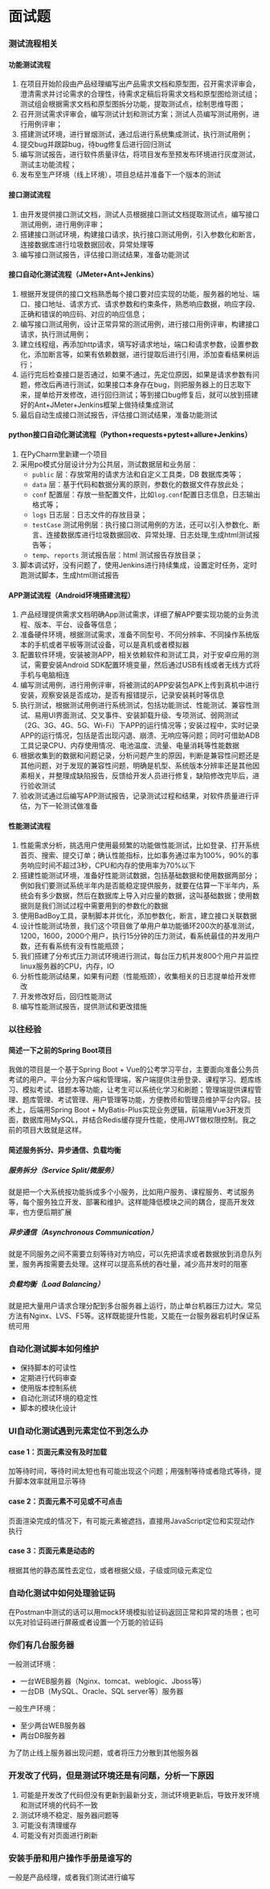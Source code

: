 # 面试题

### 测试流程相关

#### 功能测试流程

1. 在项目开始阶段由产品经理编写出产品需求文档和原型图，召开需求评审会，澄清需求并讨论需求的合理性，待需求定稿后将需求文档和原型图给测试组；测试组会根据需求文档和原型图拆分功能，提取测试点，绘制思维导图；
2. 召开测试需求评审会，编写测试计划和测试方案；测试人员编写测试用例，进行用例评审；
3. 搭建测试环境，进行冒烟测试，通过后进行系统集成测试，执行测试用例；
4. 提交bug并跟踪bug，待bug修复后进行回归测试
5. 编写测试报告，进行软件质量评估，将项目发布至预发布环境进行灰度测试，测试主功能流程；
6. 发布至生产环境（线上环境），项目总结并准备下一个版本的测试

#### 接口测试流程

1. 由开发提供接口测试文档，测试人员根据接口测试文档提取测试点，编写接口测试用例，进行用例评审；
2. 搭建接口测试环境，构建接口请求，执行接口测试用例，引入参数化和断言，连接数据库进行垃圾数据回收，异常处理等
3. 编写接口测试报告，评估接口测试结果，准备功能测试

#### 接口自动化测试流程（JMeter+Ant+Jenkins）

1. 根据开发提供的接口文档熟悉每个接口要对应实现的功能，服务器的地址、端口、接口地址、请求方式、请求参数和约束条件，熟悉响应数据，响应字段、正确和错误的响应码、对应的响应信息；
2. 编写接口测试用例，设计正常异常的测试用例，进行接口用例评审，构建接口请求，执行测试用例；
3. 建立线程组，再添加http请求，填写好请求地址，端口和请求参数，设置参数化，添加断言等，如果有依赖数据，进行提取后进行引用，添加查看结果树运行；
4. 运行完后检查接口是否通过，如果不通过，先定位原因，如果是请求参数有问题，修改后再进行测试，如果接口本身存在bug，则把服务器上的日志取下来，提单给开发修改，进行回归测试；等到接口bug修复后，就可以放到搭建好的Ant+JMeter+Jenkins框架上做持续集成测试
5. 最后自动生成接口测试报告，评估接口测试结果，准备功能测试

#### python接口自动化测试流程（Python+requests+pytest+allure+Jenkins）

1. 在PyCharm里新建一个项目
2. 采用po模式分层设计分为公共层，测试数据层和业务层：
   - `public` 层：存放常用的请求方法和自定义工具类，DB 数据库类等；
   - `data` 层：基于代码和数据分离的原则，参数化的数据文件存放此处；
   - `conf` 配置层：存放一些配置文件，比如`log.conf`配置日志信息，日志输出格式等；
   - `logs` 日志层：日志文件的存放目录；
   - `testCase` 测试用例层：执行接口测试用例的方法，还可以引入参数化、断言、连接数据库进行垃圾数据回收、异常处理、日志处理,生成html测试报告等；
   - `temp`、`reports` 测试报告层：html 测试报告存放目录；
3. 脚本调试好，没有问题了，使用Jenkins进行持续集成，设置定时任务，定时跑测试脚本，生成html测试报告

#### APP测试流程（Android环境搭建流程）

1. 产品经理提供需求文档明确App测试需求，详细了解APP要实现功能的业务流程、版本、平台、设备等信息；
2. 准备硬件环境，根据测试需求，准备不同型号、不同分辨率、不同操作系统版本的手机或者平板等测试设备，可以是真机或者模拟器
3. 配置软件环境，安装被测APP，相关依赖软件和测试工具，对于安卓应用的测试，需要安装Android SDK配置环境变量，然后通过USB有线或者无线方式将手机与电脑相连
4. 编写测试用例，进行用例评审，将被测试的APP安装包APK上传到真机中进行安装，观察安装是否成功，是否有报错提示，记录安装耗时等信息
5. 执行测试，根据测试用例进行系统测试，包括功能测试、性能测试、兼容性测试、易用UI界面测试、交叉事件、安装卸载升级、专项测试、弱网测试（2G、3G、4G、5G、Wi-Fi）下APP的运行情况等；安装过程中，实时记录APP的运行情况，包括是否出现闪退、崩溃、无响应等问题；同时可借助ADB工具记录CPU、内存使用情况、电池温度、流量、电量消耗等性能数据
6. 根据收集到的数据和问题记录，分析问题产生的原因，判断是兼容性问题还是其他问题，对于发现的兼容性问题，明确是机型、系统版本分辨率还是其他因素相关，并整理成缺陷报告，反馈给开发人员进行修复，缺陷修改完毕后，进行验收测试
7. 验收测试通过后编写APP测试报告，记录测试过程和结果，对软件质量进行评估，为下一轮测试做准备

#### 性能测试流程

1. 性能需求分析，挑选用户使用最频繁的功能做性能测试，比如登录、打开系统首页、搜索、提交订单；确认性能指标，比如事务通过率为100%，90%的事务响应时间不超过3秒，CPU和内存的使用率为70%以下
2. 搭建性能测试环境，准备好性能测试数据，包括基础数据和使用数据两部分；例如我们要测试系统半年内是否能稳定提供服务，就要在估算一下半年内，系统会有多少数据，然后在数据库上导入对应量的数据，这叫基础数据；使用数据则是我们测试过程中需要用到的参数化的数据
3. 使用BadBoy工具，录制脚本并优化，添加参数化，断言，建立接口关联数据
4. 设计性能测试场景，我们这个项目做了单用户单功能循环200次的基准测试，1200，1600，2000个用户，执行15分钟的压力测试，看系统最佳的并发用户数，还有看系统有没有性能瓶颈；
5. 我们搭建了分布式压力测试环境进行测试，每台压力机并发800个用户并监控linux服务器的CPU，内存，IO
6. 分析性能测试结果，如果有问题（性能瓶颈），收集相关的日志提单给开发修改
7. 开发修改好后，回归性能测试
8. 编写性能测试报告，提供测试和更改措施

### 以往经验

#### 简述一下之前的Spring Boot项目

我做的项目是一个基于Spring Boot + Vue的公考学习平台，主要面向准备公务员考试的用户。平台分为客户端和管理端，客户端提供注册登录、课程学习、题库练习、模拟考试、错题本等功能，让考生可以系统化学习和刷题；管理端提供课程管理、题库管理、考试管理、用户管理等功能，方便教师和管理员维护平台内容。技术上，后端用Spring Boot + MyBatis-Plus实现业务逻辑，前端用Vue3开发页面，数据库用MySQL，并结合Redis缓存提升性能，使用JWT做权限控制。我之前的项目大致就是这样。

#### 简述服务拆分、异步通信、负载均衡

##### 服务拆分（Service Split/微服务）

就是把一个大系统按功能拆成多个小服务，比如用户服务、课程服务、考试服务等，每个服务独立开发、部署和维护。这样能降低模块之间的耦合，提高开发效率，也方便后期扩展

##### 异步通信（Asynchronous Communication）

就是不同服务之间不需要立刻等待对方响应，可以先把请求或者数据放到消息队列里，服务再按需要去处理。这样可以提高系统的吞吐量，减少高并发时的阻塞

##### 负载均衡（Load Balancing）

就是把大量用户请求合理分配到多台服务器上运行，防止单台机器压力过大。常见方法有Nginx、LVS、F5等。这样既能提升性能，又能在一台服务器宕机时保证系统可用

### 自动化测试脚本如何维护

- 保持脚本的可读性
- 定期进行代码审查
- 使用版本控制系统
- 自动化测试环境的稳定性
- 脚本的模块化设计

### UI自动化测试遇到元素定位不到怎么办

#### case 1：页面元素没有及时加载

加等待时间，等待时间太短也有可能出现这个问题；用强制等待或者隐式等待，提升脚本效率就用显示等待

#### case 2：页面元素不可见或不可点击

页面渲染完成的情况下，有可能元素被遮挡，直接用JavaScript定位和实现动作执行

#### case 3：页面元素是动态的

根据其他的静态属性去定位，或者根据父级，子级或同级元素定位

### 自动化测试中如何处理验证码

在Postman中测试的话可以用mock环境模拟验证码返回正常和异常的场景；也可以先对验证码进行屏蔽或者设置一个万能的验证码

### 你们有几台服务器

一般测试环境：

- 一台WEB服务器（Nginx、tomcat、weblogic、Jboss等）
- 一台DB（MySQL、Oracle、SQL server等）服务器

一般生产环境：

- 至少两台WEB服务器
- 两台DB服务器

为了防止线上服务器出现问题，或者将压力分散到其他服务器

### 开发改了代码，但是测试环境还是有问题，分析一下原因

1. 可能是开发改了代码但没有更新到最新分支，测试环境更新后，导致开发环境和测试环境的代码不一致
2. 测试环境不稳定、服务器问题等
3. 可能没有清理缓存
4. 可能没有对页面进行刷新

### 安装手册和用户操作手册是谁写的

一般是产品经理，或者我们测试进行编写
